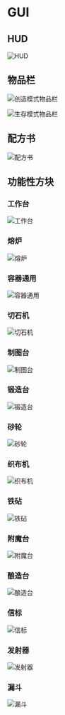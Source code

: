 # GUI

<style>
    img {
        max-height: 75vh;
    }
</style>

## HUD
![HUD](../image/gui/hud.png)

## 物品栏
![创造模式物品栏](../image/gui/creative_inventory.png)

![生存模式物品栏](../image/gui/inventory.png)

## 配方书
![配方书](../image/gui/recipe_book.png)

## 功能性方块
### 工作台
![工作台](../image/gui/crafting_table.png)

### 熔炉
![熔炉](../image/gui/furnace.png)

### 容器通用
![容器通用](../image/gui/generic.png)

### 切石机
![切石机](../image/gui/stonecutter.png)

### 制图台
![制图台](../image/gui/cartography_table.png)

### 锻造台
![锻造台](../image/gui/smithing.png)

### 砂轮
![砂轮](../image/gui/grindstone.png)

### 织布机
![织布机](../image/gui/loom.png)

### 铁砧
![铁砧](../image/gui/anvil.png)

### 附魔台
![附魔台](../image/gui/enchanting_table.png)

### 酿造台
![酿造台](../image/gui/brewing_stand.png)

### 信标
![信标](../image/gui/beacon.png)

### 发射器
![发射器](../image/gui/dispenser.png)

### 漏斗
![漏斗](../image/gui/hopper.png)